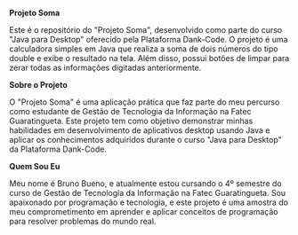 **Projeto Soma**

Este é o repositório do "Projeto Soma", desenvolvido como parte do curso "Java para Desktop" oferecido pela Plataforma Dank-Code. O projeto é uma calculadora simples em Java que realiza a soma de dois números do tipo double e exibe o resultado na tela. Além disso, possui botões de limpar para zerar todas as informações digitadas anteriormente.

**Sobre o Projeto**

O "Projeto Soma" é uma aplicação prática que faz parte do meu percurso como estudante de Gestão de Tecnologia da Informação na Fatec Guaratingueta. Este projeto tem como objetivo demonstrar minhas habilidades em desenvolvimento de aplicativos desktop usando Java e aplicar os conhecimentos adquiridos durante o curso "Java para Desktop" da Plataforma Dank-Code.

**Quem Sou Eu**

Meu nome é Bruno Bueno, e atualmente estou cursando o 4º semestre do curso de Gestão de Tecnologia da Informação na Fatec Guaratingueta. Sou apaixonado por programação e tecnologia, e este projeto é uma amostra do meu comprometimento em aprender e aplicar conceitos de programação para resolver problemas do mundo real.
